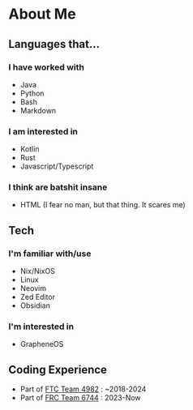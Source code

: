 # About Me
## Languages that...
### I have worked with
- Java
- Python
- Bash
- Markdown
### I am interested in
- Kotlin
- Rust
- Javascript/Typescript
### I think are batshit insane
- HTML (I fear no man, but that thing. It scares me)
## Tech
### I'm familiar with/use
- Nix/NixOS
- Linux
- Neovim
- Zed Editor
- Obsidian
### I'm interested in
- GrapheneOS
## Coding Experience
- Part of [FTC Team 4982](https://theorangealliance.org/teams/4982) : ~2018-2024
- Part of [FRC Team 6744](https://www.thebluealliance.com/team/6744) : 2023-Now
